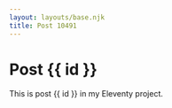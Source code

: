 ```yaml
---
layout: layouts/base.njk
title: Post 10491
---
```


# Post {{ id }}

This is post {{ id }} in my Eleventy project.
